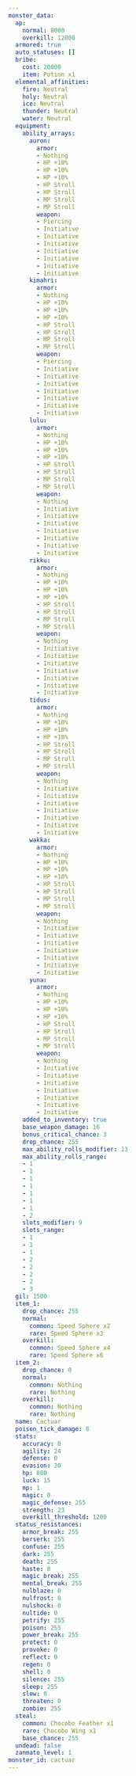 ```yaml
---
monster_data:
  ap:
    normal: 8000
    overkill: 12000
  armored: true
  auto_statuses: []
  bribe:
    cost: 20000
    item: Potion x1
  elemental_affinities:
    fire: Neutral
    holy: Neutral
    ice: Neutral
    thunder: Neutral
    water: Neutral
  equipment:
    ability_arrays:
      auron:
        armor:
        - Nothing
        - HP +10%
        - HP +10%
        - HP +10%
        - HP Stroll
        - HP Stroll
        - MP Stroll
        - MP Stroll
        weapon:
        - Piercing
        - Initiative
        - Initiative
        - Initiative
        - Initiative
        - Initiative
        - Initiative
        - Initiative
      kimahri:
        armor:
        - Nothing
        - HP +10%
        - HP +10%
        - HP +10%
        - HP Stroll
        - HP Stroll
        - MP Stroll
        - MP Stroll
        weapon:
        - Piercing
        - Initiative
        - Initiative
        - Initiative
        - Initiative
        - Initiative
        - Initiative
        - Initiative
      lulu:
        armor:
        - Nothing
        - HP +10%
        - HP +10%
        - HP +10%
        - HP Stroll
        - HP Stroll
        - MP Stroll
        - MP Stroll
        weapon:
        - Nothing
        - Initiative
        - Initiative
        - Initiative
        - Initiative
        - Initiative
        - Initiative
        - Initiative
      rikku:
        armor:
        - Nothing
        - HP +10%
        - HP +10%
        - HP +10%
        - HP Stroll
        - HP Stroll
        - MP Stroll
        - MP Stroll
        weapon:
        - Nothing
        - Initiative
        - Initiative
        - Initiative
        - Initiative
        - Initiative
        - Initiative
        - Initiative
      tidus:
        armor:
        - Nothing
        - HP +10%
        - HP +10%
        - HP +10%
        - HP Stroll
        - HP Stroll
        - MP Stroll
        - MP Stroll
        weapon:
        - Nothing
        - Initiative
        - Initiative
        - Initiative
        - Initiative
        - Initiative
        - Initiative
        - Initiative
      wakka:
        armor:
        - Nothing
        - HP +10%
        - HP +10%
        - HP +10%
        - HP Stroll
        - HP Stroll
        - MP Stroll
        - MP Stroll
        weapon:
        - Nothing
        - Initiative
        - Initiative
        - Initiative
        - Initiative
        - Initiative
        - Initiative
        - Initiative
      yuna:
        armor:
        - Nothing
        - HP +10%
        - HP +10%
        - HP +10%
        - HP Stroll
        - HP Stroll
        - MP Stroll
        - MP Stroll
        weapon:
        - Nothing
        - Initiative
        - Initiative
        - Initiative
        - Initiative
        - Initiative
        - Initiative
        - Initiative
    added_to_inventory: true
    base_weapon_damage: 16
    bonus_critical_chance: 3
    drop_chance: 255
    max_ability_rolls_modifier: 13
    max_ability_rolls_range:
    - 1
    - 1
    - 1
    - 1
    - 1
    - 1
    - 1
    - 2
    slots_modifier: 9
    slots_range:
    - 1
    - 1
    - 1
    - 2
    - 2
    - 2
    - 2
    - 3
  gil: 1500
  item_1:
    drop_chance: 255
    normal:
      common: Speed Sphere x2
      rare: Speed Sphere x3
    overkill:
      common: Speed Sphere x4
      rare: Speed Sphere x6
  item_2:
    drop_chance: 0
    normal:
      common: Nothing
      rare: Nothing
    overkill:
      common: Nothing
      rare: Nothing
  name: Cactuar
  poison_tick_damage: 8
  stats:
    accuracy: 0
    agility: 24
    defense: 0
    evasion: 20
    hp: 800
    luck: 15
    mp: 1
    magic: 0
    magic_defense: 255
    strength: 23
    overkill_threshold: 1200
  status_resistances:
    armor_break: 255
    berserk: 255
    confuse: 255
    dark: 255
    death: 255
    haste: 0
    magic_break: 255
    mental_break: 255
    nulblaze: 0
    nulfrost: 0
    nulshock: 0
    nultide: 0
    petrify: 255
    poison: 255
    power_break: 255
    protect: 0
    provoke: 0
    reflect: 0
    regen: 0
    shell: 0
    silence: 255
    sleep: 255
    slow: 0
    threaten: 0
    zombie: 255
  steal:
    common: Chocobo Feather x1
    rare: Chocobo Wing x1
    base_chance: 255
  undead: false
  zanmato_level: 1
monster_id: cactuar
---
```

